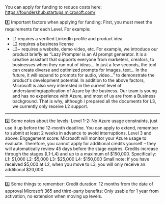 You can apply for funding to reduce costs here: https://foundershub.startups.microsoft.com/

1️⃣ Important factors when applying for funding:
First, you must meet the requirements for each Level. For example:

- L1 requires a verified LinkedIn profile and product idea
- L2 requires a business license
- L3+ requires a website, demo video, etc.
  For example, we introduce our product briefly as “Lazy Prompter is an AI prompt generator. It is a creative assistant that supports everyone from marketers, creators, to businesses when they run out of ideas… In just a few seconds, the tool can create diverse and optimized prompts for images, text… In the future, it will expand to prompts for audio, video…” to demonstrate the product's development potential.
  In addition to the above factors, Microsoft is also very interested in the current level of understanding/application of Azure by the business. Our team is young and has no experience with Azure, and most of us are from a Business background. That is why, although I prepared all the documents for L3, we currently only receive L2 support.

---

2️⃣ Some notes about the levels:
Level 1-2:
No Azure usage constraints, just use it up before the 12-month deadline.
You can apply to extend, remember to submit at least 2 weeks in advance to avoid interruptions.
Level 3 and above:
Engagement score: Microsoft will monitor your Azure usage to evaluate. Therefore, you cannot apply for additional credits yourself – they will automatically review 45 days before the stage expires.
Credits increase through the stages (L1-L4) and up to a maximum of $150,000. Specifically:
L1: $1,000
L2: $5,000
L3: $25,000
L4: $150,000
Small note: If you have received $5,000 at L2, when you move to L3, you will only receive an additional $20,000.

---

3️⃣ Some things to remember:
Credit duration: 12 months from the date of approval
Microsoft 365 and third-party benefits: Only usable for 1 year from activation, no extension when moving up levels.

